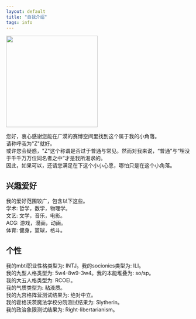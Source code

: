 ```yaml
---
layout: default
title: "自我介绍"
tags: info
---
```

<img src="https://i.pinimg.com/originals/bc/10/f9/bc10f964a195fdee76e749bf0f552c30.jpg" width="250" height="" alt=""/>
  
您好，衷心感谢您能在广漠的赛博空间里找到这个属于我的小角落。  
请称呼我为"Z"就好。  
或许您会疑惑，"Z"这个称谓是否过于普通与常见。然而对我来说，“普通”与“埋没于千千万万位同名者之中”才是我所渴求的。  
因此，如果可以，还请您满足在下这个小小心愿，哪怕只是在这个小角落。
  
## 兴趣爱好  
我的爱好范围较广，包含以下这些。  
  学术: 哲学，数学，物理学。  
  文艺: 文学，音乐，电影。  
  ACG: 游戏，漫画，动画。  
  体育: 健身，篮球，格斗。        
  
  
## 个性
我的mbti职业性格类型为: INTJ。我的socionics类型为: ILI。  
我的九型人格类型为: 5w4-8w9-3w4。我的本能堆叠为: so/sp。  
我的大五人格类型为: RCOEI。  
我的气质类型为: 粘液质。  
我的九宫格阵营测试结果为: 绝对中立。  
我的霍格沃茨魔法学校分院测试结果为: Slytherin。  
我的政治象限测试结果为: Right-libertarianism。   
      

